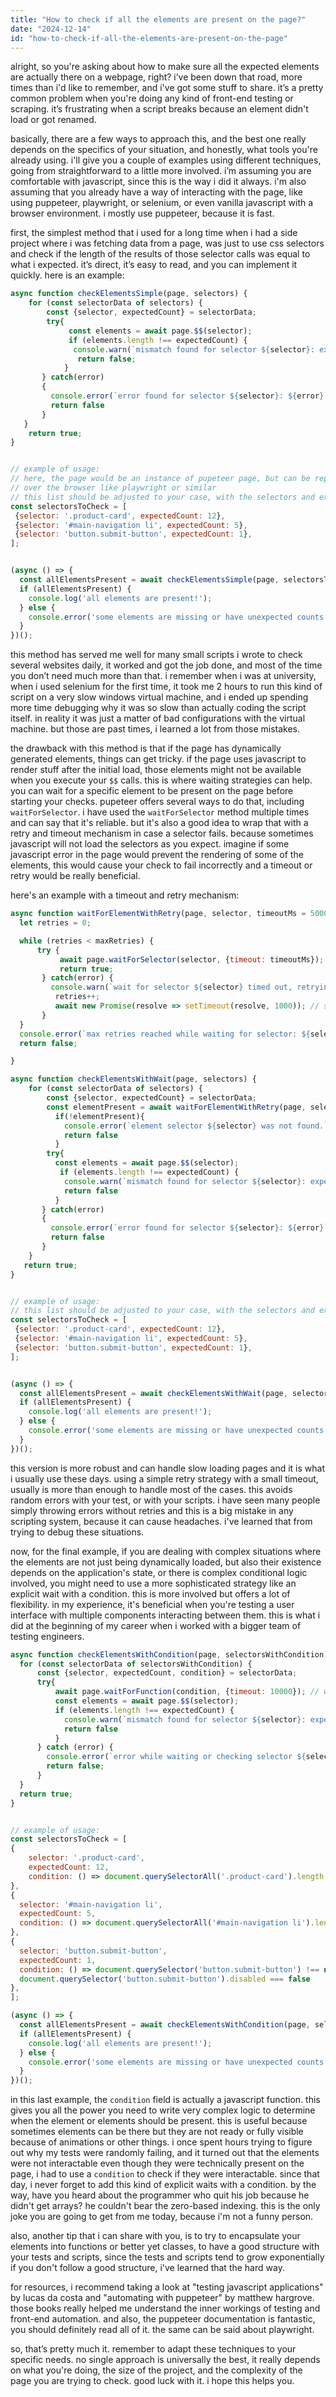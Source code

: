 ```yaml
---
title: "How to check if all the elements are present on the page?"
date: "2024-12-14"
id: "how-to-check-if-all-the-elements-are-present-on-the-page"
---
```


alright, so you're asking about how to make sure all the expected elements are actually there on a webpage, right? i’ve been down that road, more times than i'd like to remember, and i've got some stuff to share. it’s a pretty common problem when you're doing any kind of front-end testing or scraping. it’s frustrating when a script breaks because an element didn't load or got renamed.

basically, there are a few ways to approach this, and the best one really depends on the specifics of your situation, and honestly, what tools you're already using. i'll give you a couple of examples using different techniques, going from straightforward to a little more involved. i’m assuming you are comfortable with javascript, since this is the way i did it always. i'm also assuming that you already have a way of interacting with the page, like using puppeteer, playwright, or selenium, or even vanilla javascript with a browser environment. i mostly use puppeteer, because it is fast.

first, the simplest method that i used for a long time when i had a side project where i was fetching data from a page, was just to use css selectors and check if the length of the results of those selector calls was equal to what i expected. it’s direct, it’s easy to read, and you can implement it quickly. here is an example:

```javascript
async function checkElementsSimple(page, selectors) {
    for (const selectorData of selectors) {
        const {selector, expectedCount} = selectorData;
        try{
             const elements = await page.$$(selector);
             if (elements.length !== expectedCount) {
              console.warn(`mismatch found for selector ${selector}: expected ${expectedCount} , found ${elements.length}`)
               return false;
            }
       } catch(error)
       {
         console.error(`error found for selector ${selector}: ${error}`)
         return false
       }
   }
    return true;
}


// example of usage:
// here, the page would be an instance of pupeteer page, but can be replaced with any implementation of an abstraction
// over the browser like playwright or similar
// this list should be adjusted to your case, with the selectors and expected number of elements
const selectorsToCheck = [
 {selector: '.product-card', expectedCount: 12},
 {selector: '#main-navigation li', expectedCount: 5},
 {selector: 'button.submit-button', expectedCount: 1},
];


(async () => {
  const allElementsPresent = await checkElementsSimple(page, selectorsToCheck);
  if (allElementsPresent) {
    console.log('all elements are present!');
  } else {
    console.error('some elements are missing or have unexpected counts.');
  }
})();
```

this method has served me well for many small scripts i wrote to check several websites daily, it worked and got the job done, and most of the time you don’t need much more than that. i remember when i was at university, when i used selenium for the first time, it took me 2 hours to run this kind of script on a very slow windows virtual machine, and i ended up spending more time debugging why it was so slow than actually coding the script itself. in reality it was just a matter of bad configurations with the virtual machine. but those are past times, i learned a lot from those mistakes.

the drawback with this method is that if the page has dynamically generated elements, things can get tricky. if the page uses javascript to render stuff after the initial load, those elements might not be available when you execute your `$$` calls. this is where waiting strategies can help. you can wait for a specific element to be present on the page before starting your checks. pupeteer offers several ways to do that, including `waitForSelector`. i have used the `waitForSelector` method multiple times and can say that it's reliable. but it's also a good idea to wrap that with a retry and timeout mechanism in case a selector fails. because sometimes javascript will not load the selectors as you expect. imagine if some javascript error in the page would prevent the rendering of some of the elements, this would cause your check to fail incorrectly and a timeout or retry would be really beneficial.

here's an example with a timeout and retry mechanism:

```javascript
async function waitForElementWithRetry(page, selector, timeoutMs = 5000, maxRetries = 3) {
  let retries = 0;

  while (retries < maxRetries) {
      try {
           await page.waitForSelector(selector, {timeout: timeoutMs});
           return true;
       } catch(error) {
         console.warn(`wait for selector ${selector} timed out, retrying... attempt ${retries + 1} of ${maxRetries}`);
          retries++;
          await new Promise(resolve => setTimeout(resolve, 1000)); // small delay between retries
       }
  }
  console.error(`max retries reached while waiting for selector: ${selector}`);
  return false;

}

async function checkElementsWithWait(page, selectors) {
    for (const selectorData of selectors) {
        const {selector, expectedCount} = selectorData;
        const elementPresent = await waitForElementWithRetry(page, selector);
          if(!elementPresent){
            console.error(`element selector ${selector} was not found.`)
            return false
          }
        try{
          const elements = await page.$$(selector);
           if (elements.length !== expectedCount) {
            console.warn(`mismatch found for selector ${selector}: expected ${expectedCount} , found ${elements.length}`)
            return false
          }
       } catch(error)
       {
         console.error(`error found for selector ${selector}: ${error}`)
         return false
       }
    }
   return true;
}


// example of usage:
// this list should be adjusted to your case, with the selectors and expected number of elements
const selectorsToCheck = [
 {selector: '.product-card', expectedCount: 12},
 {selector: '#main-navigation li', expectedCount: 5},
 {selector: 'button.submit-button', expectedCount: 1},
];


(async () => {
  const allElementsPresent = await checkElementsWithWait(page, selectorsToCheck);
  if (allElementsPresent) {
    console.log('all elements are present!');
  } else {
    console.error('some elements are missing or have unexpected counts.');
  }
})();

```

this version is more robust and can handle slow loading pages and it is what i usually use these days. using a simple retry strategy with a small timeout, usually is more than enough to handle most of the cases. this avoids random errors with your test, or with your scripts. i have seen many people simply throwing errors without retries and this is a big mistake in any scripting system, because it can cause headaches. i've learned that from trying to debug these situations.

now, for the final example, if you are dealing with complex situations where the elements are not just being dynamically loaded, but also their existence depends on the application's state, or there is complex conditional logic involved, you might need to use a more sophisticated strategy like an explicit wait with a condition. this is more involved but offers a lot of flexibility. in my experience, it's beneficial when you're testing a user interface with multiple components interacting between them. this is what i did at the beginning of my career when i worked with a bigger team of testing engineers.

```javascript
async function checkElementsWithCondition(page, selectorsWithCondition) {
  for (const selectorData of selectorsWithCondition) {
      const {selector, expectedCount, condition} = selectorData;
      try{
          await page.waitForFunction(condition, {timeout: 10000}); // wait until the condition is true, with a timeout
          const elements = await page.$$(selector);
          if (elements.length !== expectedCount) {
            console.warn(`mismatch found for selector ${selector}: expected ${expectedCount} , found ${elements.length}`)
            return false
          }
      } catch (error) {
        console.error(`error while waiting or checking selector ${selector}: ${error}`)
        return false;
      }
  }
  return true;
}


// example of usage:
const selectorsToCheck = [
{
    selector: '.product-card',
    expectedCount: 12,
    condition: () => document.querySelectorAll('.product-card').length > 0,
},
{
  selector: '#main-navigation li',
  expectedCount: 5,
  condition: () => document.querySelectorAll('#main-navigation li').length === 5,
},
{
  selector: 'button.submit-button',
  expectedCount: 1,
  condition: () => document.querySelector('button.submit-button') !== null &&
  document.querySelector('button.submit-button').disabled === false
},
];

(async () => {
  const allElementsPresent = await checkElementsWithCondition(page, selectorsToCheck);
  if (allElementsPresent) {
    console.log('all elements are present!');
  } else {
    console.error('some elements are missing or have unexpected counts.');
  }
})();
```

in this last example, the `condition` field is actually a javascript function. this gives you all the power you need to write very complex logic to determine when the element or elements should be present. this is useful because sometimes elements can be there but they are not ready or fully visible because of animations or other things. i once spent hours trying to figure out why my tests were randomly failing, and it turned out that the elements were not interactable even though they were technically present on the page, i had to use a `condition` to check if they were interactable. since that day, i never forget to add this kind of explicit waits with a condition. by the way, have you heard about the programmer who quit his job because he didn't get arrays? he couldn't bear the zero-based indexing. this is the only joke you are going to get from me today, because i'm not a funny person.

also, another tip that i can share with you, is to try to encapsulate your elements into functions or better yet classes, to have a good structure with your tests and scripts, since the tests and scripts tend to grow exponentially if you don't follow a good structure, i've learned that the hard way.

for resources, i recommend taking a look at "testing javascript applications" by lucas da costa and "automating with puppeteer" by matthew hargrove. those books really helped me understand the inner workings of testing and front-end automation. and also, the puppeteer documentation is fantastic, you should definitely read all of it. the same can be said about playwright.

so, that’s pretty much it. remember to adapt these techniques to your specific needs. no single approach is universally the best, it really depends on what you're doing, the size of the project, and the complexity of the page you are trying to check. good luck with it. i hope this helps you.
